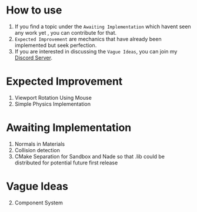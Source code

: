 # How to use
1) If you find a topic under the `Awaiting Implementation` which havent seen any work yet , you can contribute for that.
2) `Expected Improvement` are mechanics that have already been implemented but seek perfection.
3) If you are interested in discussing the `Vague Ideas`, you can join my 
<a href = "https://discord.gg/MN6ccBjJK9"> Discord Server</a>.

# Expected Improvement
1) Viewport Rotation Using Mouse
2) Simple Physics Implementation

# Awaiting Implementation
1) Normals in Materials
2) Collision detection
3) CMake Separation for Sandbox and Nade so that .lib could be distributed for potential future first release

# Vague Ideas
2) Component System